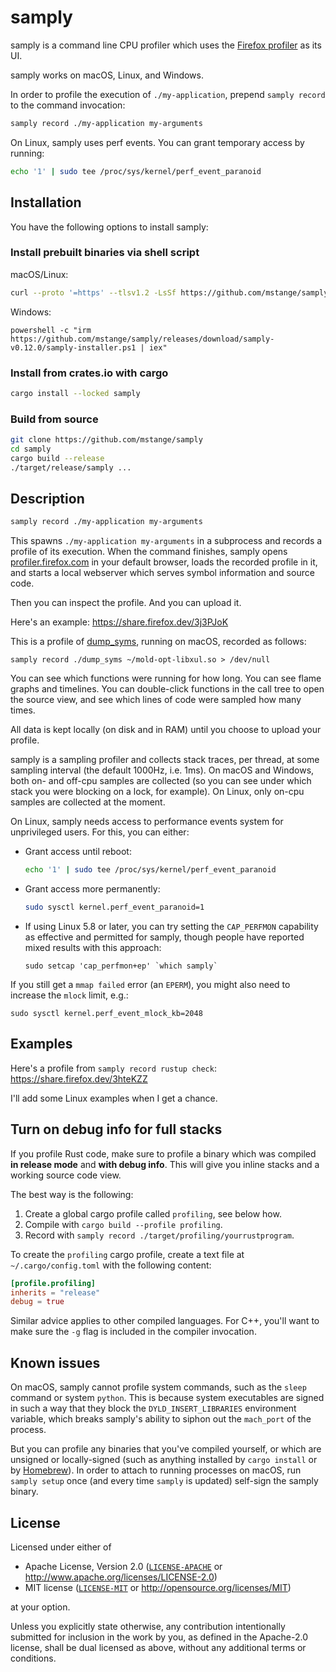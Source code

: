 # samply

samply is a command line CPU profiler which uses the [Firefox profiler](https://profiler.firefox.com/) as its UI.

samply works on macOS, Linux, and Windows.

In order to profile the execution of `./my-application`, prepend `samply record` to the command invocation:

```sh
samply record ./my-application my-arguments
```

On Linux, samply uses perf events. You can grant temporary access by running:

```sh
echo '1' | sudo tee /proc/sys/kernel/perf_event_paranoid
```

## Installation

You have the following options to install samply:

### Install prebuilt binaries via shell script

macOS/Linux:
```sh
curl --proto '=https' --tlsv1.2 -LsSf https://github.com/mstange/samply/releases/download/samply-v0.12.0/samply-installer.sh | sh
```

Windows:
```
powershell -c "irm https://github.com/mstange/samply/releases/download/samply-v0.12.0/samply-installer.ps1 | iex"
```

### Install from crates.io with cargo

```sh
cargo install --locked samply
```

### Build from source

```sh
git clone https://github.com/mstange/samply
cd samply
cargo build --release
./target/release/samply ...
```

## Description

```sh
samply record ./my-application my-arguments
```

This spawns `./my-application my-arguments` in a subprocess and records a profile of its execution. When the command finishes, samply opens
[profiler.firefox.com](https://profiler.firefox.com/) in your default browser, loads the recorded profile in it, and starts a local webserver which serves symbol information and source code.

Then you can inspect the profile. And you can upload it.

Here's an example: https://share.firefox.dev/3j3PJoK

This is a profile of [dump_syms](https://github.com/mozilla/dump_syms), running on macOS, recorded as follows:

```
samply record ./dump_syms ~/mold-opt-libxul.so > /dev/null
```

You can see which functions were running for how long. You can see flame graphs and timelines. You can double-click functions in the call tree to open the source view, and see which lines of code were sampled how many times.

All data is kept locally (on disk and in RAM) until you choose to upload your profile.

samply is a sampling profiler and collects stack traces, per thread, at some sampling interval (the default 1000Hz, i.e. 1ms). On macOS and Windows, both on- and off-cpu samples are collected (so you can see under which stack you were blocking on a lock, for example). On Linux, only on-cpu samples are collected at the moment.

On Linux, samply needs access to performance events system for unprivileged users. For this, you can either:

 - Grant access until reboot:

   ```sh
   echo '1' | sudo tee /proc/sys/kernel/perf_event_paranoid
   ```

 - Grant access more permanently:

   ```sh
   sudo sysctl kernel.perf_event_paranoid=1
   ```

 - If using Linux 5.8 or later, you can try setting the `CAP_PERFMON` capability as effective and permitted for samply, though people have reported mixed results with this approach:

   ```
   sudo setcap 'cap_perfmon+ep' `which samply`
   ```

If you still get a `mmap failed` error (an `EPERM`), you might also need to increase the `mlock` limit, e.g.:

```
sudo sysctl kernel.perf_event_mlock_kb=2048
```

## Examples

Here's a profile from `samply record rustup check`: https://share.firefox.dev/3hteKZZ

I'll add some Linux examples when I get a chance.

## Turn on debug info for full stacks

If you profile Rust code, make sure to profile a binary which was compiled **in release mode** and **with debug info**. This will give you inline stacks and a working source code view.

The best way is the following:

 1. Create a global cargo profile called `profiling`, see below how.
 2. Compile with `cargo build --profile profiling`.
 3. Record with `samply record ./target/profiling/yourrustprogram`.

To create the `profiling` cargo profile, create a text file at `~/.cargo/config.toml` with the following content:

```toml
[profile.profiling]
inherits = "release"
debug = true
```

Similar advice applies to other compiled languages. For C++, you'll want to make sure the `-g` flag is included in the compiler invocation.

## Known issues

On macOS, samply cannot profile system commands, such as the `sleep` command or system `python`. This is because system executables are signed in such a way that they block the `DYLD_INSERT_LIBRARIES` environment variable, which breaks samply's ability to siphon out the `mach_port` of the process.

But you can profile any binaries that you've compiled yourself, or which are unsigned or locally-signed (such as anything installed by `cargo install` or by [Homebrew](https://brew.sh)). In order to attach to running processes on macOS, run `samply setup` once (and every time `samply` is updated) self-sign the samply binary.

## License

Licensed under either of

  * Apache License, Version 2.0 ([`LICENSE-APACHE`](./LICENSE-APACHE) or http://www.apache.org/licenses/LICENSE-2.0)
  * MIT license ([`LICENSE-MIT`](./LICENSE-MIT) or http://opensource.org/licenses/MIT)

at your option.

Unless you explicitly state otherwise, any contribution intentionally submitted
for inclusion in the work by you, as defined in the Apache-2.0 license, shall be
dual licensed as above, without any additional terms or conditions.

